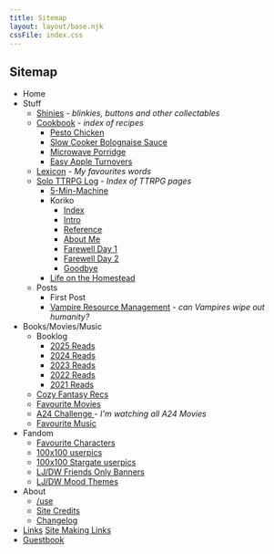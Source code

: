 ```yaml
---
title: Sitemap
layout: layout/base.njk
cssFile: index.css
---
```


## Sitemap

<a href=""></a>

- Home
- Stuff
    - <a href="shinies.html">Shinies</a> - *blinkies, buttons and other collectables*
    - <a href="cookbook.html">Cookbook</a> - *index of recipes*
        - <a href="recipes/chickenpestorolls.html">Pesto Chicken</a>
        - <a href="recipes/slowcookerbolognaise.html">Slow Cooker Bolognaise Sauce</a>
        - <a href="recipes/microwaveporridge.html">Microwave Porridge</a>
        - <a href="recipes/appleturnovers.html">Easy Apple Turnovers</a>
    - <a href="lexicon.html">Lexicon</a> - *My favourites words*
    - <a href="solottrpg.md">Solo TTRPG Log</a> - *Index of TTRPG pages*
        - <a href="TTRPGs/5minmachine.html">5-Min-Machine</a>
        - Koriko 
            - <a href="TTRPGs/Koriko/index.html">Index</a>
            - <a href="TTRPGs/Koriko/intro.html">Intro</a>
            - <a href="TTRPGs/Koriko/reference.html">Reference</a>
            - <a href="TTRPGs/Koriko/aboutme.html">About Me</a> 
            - <a href="TTRPGs/Koriko/farewelldayone.html">Farewell Day 1</a>
            - <a href="TTRPGs/Koriko/farewelldaytwo.html">Farewell Day 2</a> 
            - <a href="TTRPGs/Koriko/goodbye.html">Goodbye</a>
        - <a href="TTRPGs/homestead.html">Life on the Homestead</a>
    - Posts
        - First Post
        - <a href="posts/vampire_rm.html">Vampire Resource Management</a> - *can Vampires wipe out humanity?* 
- Books/Movies/Music 
    - Booklog
        - <a href="books/2025reads.html">2025 Reads</a>
        - <a href="books/2024reads.html">2024 Reads</a>
        - <a href="books/2023reads.html">2023 Reads</a>
        - <a href="books/2022reads.html">2022 Reads</a>
        - <a href="books/2021reads.html">2021 Reads</a>
    - <a href="books/cozyfantasy.html">Cozy Fantasy Recs</a>
    - <a href="favmovies.html">Favourite Movies</a>
    - <a href="a24movies.html">A24 Challenge </a> - *I'm watching all A24 Movies*
    - <a href="favmusic.html">Favourite Music</a>
- Fandom 
    - <a href="fandom/harem.html">Favourite Characters</a>
    - <a href="fandom/100x100.html">100x100 userpics</a> 
    - <a href="fandom/100x100SG.html">100x100 Stargate userpics</a>
    - <a href="fandom/friendsonly.html">LJ/DW Friends Only Banners</a>
    - <a href="fandom/moodthemes.html">LJ/DW Mood Themes</a>
- About
    - <a href="use.html">/use</a>
    - <a href="credits.html">Site Credits</a> 
    - <a href="changelog.html">Changelog</a>
- <a href="links.html">Links</a>
    <a href="neocities.html">Site Making Links</a>
- <a href="guestbook.html">Guestbook</a>
